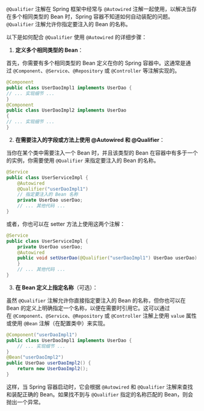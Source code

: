 `@Qualifier` 注解在 Spring 框架中经常与 `@Autowired` 注解一起使用，以解决当存在多个相同类型的 Bean 时，Spring 容器不知道如何自动装配的问题。`@Qualifier` 注解允许你指定要注入的 Bean 的名称。

以下是如何配合 `@Qualifier` 使用 `@Autowired` 的详细步骤：

1. **定义多个相同类型的 Bean**：

首先，你需要有多个相同类型的 Bean 定义在你的 Spring 容器中。这通常是通过 `@Component`、`@Service`、`@Repository` 或 `@Controller` 等注解实现的。

```java
@Component  
public class UserDaoImpl1 implements UserDao {      
// ... 实现细节 ...  
}    
@Component  
public class UserDaoImpl2 implements UserDao 
{      
// ... 实现细节 ...  
}
```

2. **在需要注入的字段或方法上使用 @Autowired 和 @Qualifier**：

当你在某个类中需要注入一个 Bean 时，并且该类型的 Bean 在容器中有多于一个的实例，你需要使用 `@Qualifier` 来指定要注入的 Bean 的名称。

```java
@Service  
public class UserServiceImpl {        
	@Autowired      
	@Qualifier("userDaoImpl1") 
	// 指定要注入的 Bean 名称      
	private UserDao userDao;        
	// ... 其他代码 ...  
}
```

或者，你也可以在 setter 方法上使用这两个注解：

```java
@Service  
public class UserServiceImpl {        
	private UserDao userDao;        
	@Autowired      
	public void setUserDao(@Qualifier("userDaoImpl1") UserDao userDao) {          			this.userDao = userDao;      
	}        
	// ... 其他代码 ...  
}
```

3. **在 Bean 定义上指定名称**（可选）：

虽然 `@Qualifier` 注解允许你直接指定要注入的 Bean 的名称，但你也可以在 Bean 的定义上明确指定一个名称，以便在需要时引用它。这可以通过在 `@Component`、`@Service`、`@Repository` 或 `@Controller` 注解上使用 `value` 属性或使用 `@Bean` 注解（在配置类中）来实现。

```java
@Component("userDaoImpl1")  
public class UserDaoImpl1 implements UserDao {      
	// ... 实现细节 ...  
}    
@Bean("userDaoImpl2")  
public UserDao userDaoImpl2() {      
	return new UserDaoImpl2();  
}
```

这样，当 Spring 容器启动时，它会根据 `@Autowired` 和 `@Qualifier` 注解来查找和装配正确的 Bean。如果找不到与 `@Qualifier` 指定的名称匹配的 Bean，则会抛出一个异常。
